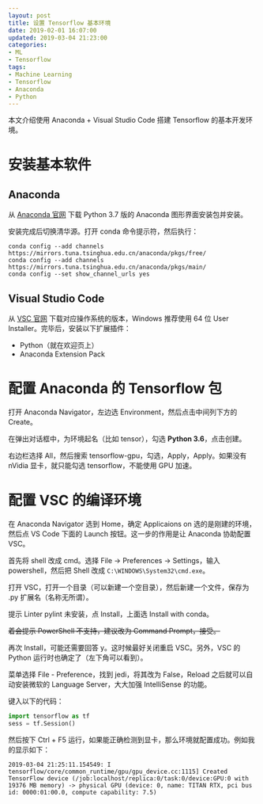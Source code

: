 ```yaml
---
layout: post
title: 设置 Tensorflow 基本环境
date: 2019-02-01 16:07:00
updated: 2019-03-04 21:23:00
categories: 
- ML
- Tensorflow
tags:
- Machine Learning
- Tensorflow
- Anaconda
- Python
---
```

本文介绍使用 Anaconda + Visual Studio Code 搭建 Tensorflow 的基本开发环境。

<!-- more -->

# 安装基本软件

## Anaconda

从 [Anaconda 官网](https://www.anaconda.com/download/) 下载 Python 3.7 版的 Anaconda 图形界面安装包并安装。

安装完成后切换清华源。打开 conda 命令提示符，然后执行：

```shell
conda config --add channels https://mirrors.tuna.tsinghua.edu.cn/anaconda/pkgs/free/
conda config --add channels https://mirrors.tuna.tsinghua.edu.cn/anaconda/pkgs/main/
conda config --set show_channel_urls yes
```

## Visual Studio Code

从 [VSC 官网](https://code.visualstudio.com/Download) 下载对应操作系统的版本，Windows 推荐使用 64 位 User Installer。完毕后，安装以下扩展插件：

* Python（就在欢迎页上）
* Anaconda Extension Pack

# 配置 Anaconda 的 Tensorflow 包

打开 Anaconda Navigator，左边选 Environment，然后点击中间列下方的 Create。

在弹出对话框中，为环境起名（比如 tensor），勾选 **Python 3.6**，点击创建。

右边栏选择 All，然后搜索 tensorflow-gpu，勾选，Apply，Apply。如果没有 nVidia 显卡，就只能勾选 tensorflow，不能使用 GPU 加速。

# 配置 VSC 的编译环境

在 Anaconda Navigator 选到 Home，确定 Applicaions on 选的是刚建的环境，然后点 VS Code 下面的 Launch 按钮。这一步的作用是让 Anaconda 协助配置 VSC。

首先将 shell 改成 cmd。选择 File -> Preferences -> Settings，输入 powershell，然后把 Shell 改成 `C:\WINDOWS\System32\cmd.exe`。

打开 VSC，打开一个目录（可以新建一个空目录），然后新建一个文件，保存为 .py 扩展名（名称无所谓）。

提示 Linter pylint 未安装，点 Install，上面选 Install with conda。

~~着会提示 PowerShell 不支持，建议改为 Command Prompt，接受。~~

再次 Install，可能还需要回答 y。这时候最好关闭重启 VSC。另外，VSC 的 Python 运行时也确定了（左下角可以看到）。

菜单选择 File - Preference，找到 jedi，将其改为 False，Reload 之后就可以自动安装微软的 Language Server，大大加强 IntelliSense 的功能。

键入以下的代码：

```python
import tensorflow as tf
sess = tf.Session()
```

然后按下 Ctrl + F5 运行，如果能正确检测到显卡，那么环境就配置成功。例如我的显示如下：

    2019-03-04 21:25:11.154549: I tensorflow/core/common_runtime/gpu/gpu_device.cc:1115] Created TensorFlow device (/job:localhost/replica:0/task:0/device:GPU:0 with 19376 MB memory) -> physical GPU (device: 0, name: TITAN RTX, pci bus id: 0000:01:00.0, compute capability: 7.5)